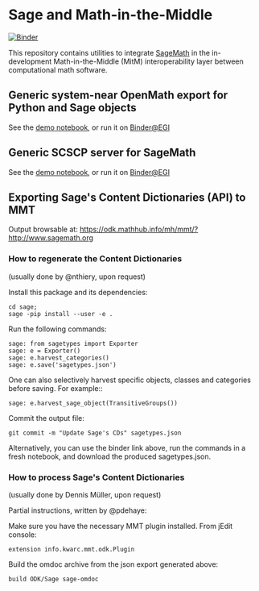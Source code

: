 # Sage and Math-in-the-Middle

[![Binder](https://mybinder.org/badge.svg)](https://mybinder.org/v2/gh/OpenDreamKit/MitM-Sage/master)

This repository contains utilities to integrate
[SageMath](http://sagemath.org) in the in-development
Math-in-the-Middle (MitM) interoperability layer between computational
math software.

## Generic system-near OpenMath export for Python and Sage objects

See the [demo notebook](sage/openmath_pickle_demo.ipynb), or run it on
[Binder@EGI](https://binderhub.fedcloud-tf.fedcloud.eu/v2/gh/OpenDreamKit/MitM-Sage/master?filepath=sage/openmath_pickle_demo.ipynb)

## Generic SCSCP server for SageMath

See the [demo notebook](sage/demo_sage_scscp.ipynb), or run it on
[Binder@EGI](https://binderhub.fedcloud-tf.fedcloud.eu/v2/gh/OpenDreamKit/MitM-Sage/master?filepath=sage/demo_sage_scscp.ipynb)

## Exporting Sage's Content Dictionaries (API) to MMT

Output browsable at: https://odk.mathhub.info/mh/mmt/?http://www.sagemath.org

### How to regenerate the Content Dictionaries

(usually done by @nthiery, upon request)

Install this package and its dependencies:

    cd sage;
    sage -pip install --user -e .

Run the following commands:

    sage: from sagetypes import Exporter
    sage: e = Exporter()
    sage: e.harvest_categories()
    sage: e.save('sagetypes.json')

One can also selectively harvest specific objects, classes and
categories before saving. For example::

    sage: e.harvest_sage_object(TransitiveGroups())

Commit the output file:

    git commit -m "Update Sage's CDs" sagetypes.json

Alternatively, you can use the binder link above, run the commands in
a fresh notebook, and download the produced sagetypes.json.

### How to process Sage's Content Dictionaries

(usually done by Dennis Müller, upon request)

Partial instructions, written by @pdehaye:

Make sure you have the necessary MMT plugin installed. From jEdit console: 

    extension info.kwarc.mmt.odk.Plugin

Build the omdoc archive from the json export generated above:

    build ODK/Sage sage-omdoc
